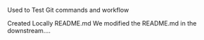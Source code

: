 
Used to Test Git commands and workflow


Created Locally README.md
We modified the README.md in the downstream....
